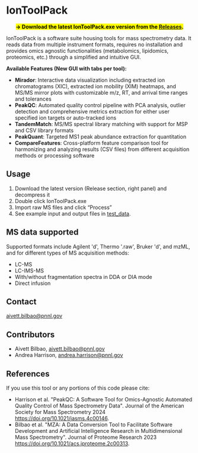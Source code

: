 
# IonToolPack

<div align="center">
<mark><strong>-> Download the latest IonToolPack.exe version from the <a href="https://github.com/pnnl/IonToolPack/releases">Releases</a>.</strong></mark>
</div>

IonToolPack is a software suite housing tools for mass spectrometry data. It reads data from multiple instrument formats, requires no installation and provides omics agnostic functionalities (metabolomics, lipidomics, proteomics, etc.) through a simplified and intuitive GUI.

**Available Features (New GUI with tabs per tool):**
- **Mirador**: Interactive data visualization including extracted ion chromatograms (XIC), extracted ion mobility (XIM) heatmaps, and MS/MS mirror plots with customizable m/z, RT, and arrival time ranges and tolerances
- **PeakQC**: Automated quality control pipeline with PCA analysis, outlier detection and comprehensive metrics extraction for either user specified ion targets or auto-tracked ions  
- **TandemMatch**: MS/MS spectral library matching with support for MSP and CSV library formats
- **PeakQuant**: Targeted MS1 peak abundance extraction for quantitation
- **CompareFeatures**: Cross-platform feature comparison tool for harmonizing and analyzing results (CSV files) from different acquisition methods or processing software


## Usage
1. Download the latest version (Release section, right panel) and decompress it
2. Double click IonToolPack.exe
3. Import raw MS files and click “Process”
4. See example input and output files in <a href="https://github.com/pnnl/IonToolPack/tree/master/test_data">test_data</a>.

## MS data supported
Supported formats include Agilent 'd', Thermo '.raw', Bruker 'd', and mzML, and for different types of MS acquisition methods:
* LC-MS
* LC-IMS-MS
* With/without fragmentation spectra in DDA or DIA mode
* Direct infusion 

## Contact
aivett.bilbao@pnnl.gov

## Contributors
* Aivett Bilbao, aivett.bilbao@pnnl.gov
* Andrea Harrison, andrea.harrison@pnnl.gov

## References

If you use this tool or any portions of this code please cite: 
* Harrison et al. "PeakQC: A Software Tool for Omics-Agnostic Automated Quality Control of Mass Spectrometry Data". Journal of the American Society for Mass Spectrometry 2024 https://doi.org/10.1021/jasms.4c00146.
* Bilbao et al. "MZA: A Data Conversion Tool to Facilitate Software Development and Artificial Intelligence Research in Multidimensional Mass Spectrometry". Journal of Proteome Research 2023 https://doi.org/10.1021/acs.jproteome.2c00313.

